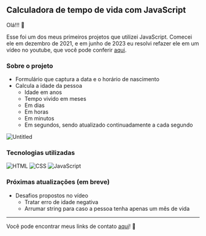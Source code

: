 ## Calculadora de tempo de vida com JavaScript

Olá!!! 🫡 

Esse foi um dos meus primeiros projetos que utilizei JavaScript. Comecei ele em dezembro de 2021, e em junho de 2023 eu resolvi refazer ele em um vídeo no youtube, que você pode conferir [aqui](https://youtu.be/wDv_SlDZv-I).

### Sobre o projeto
* Formulário que captura a data e o horário de nascimento
* Calcula a idade da pessoa
  - Idade em anos
  - Tempo vivido em meses
  - Em dias
  - Em horas
  - Em minutos
  - Em segundos, sendo atualizado continuadamente a cada segundo
    
![Untitled](https://github.com/milenaemmert/dias-meses-anos-vividos/assets/87506547/f0668736-3e9d-48f6-b60c-ae0de4d2417e)


### Tecnologias utilizadas

<div>
  <img src="https://img.shields.io/badge/html5-%23E34F26.svg?style=for-the-badge&logo=html5&logoColor=white" alt="HTML">
  <img src="https://img.shields.io/badge/css3-%231572B6.svg?style=for-the-badge&logo=css3&logoColor=white" alt="CSS">
  <img src="https://img.shields.io/badge/javascript-%23323330.svg?style=for-the-badge&logo=javascript&logoColor=%23F7DF1E" alt="JavaScript">
</div>

### Próximas atualizações (em breve)
* Desafios propostos no vídeo
  - Tratar erro de idade negativa
  - Arrumar string para caso a pessoa tenha apenas um mês de vida
 
<hr>

Você pode encontrar meus links de contato [aqui](https://milenaemmert.com.br/)! 🤗
